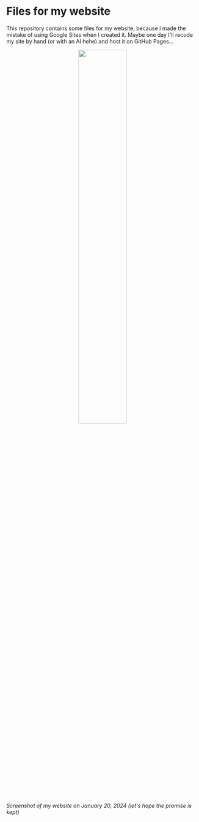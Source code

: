 # Files for my website

This repository contains some files for my website, because I made the mistake of using Google Sites when I created it. Maybe one day I'll recode my site by hand (or with an AI hehe) and host it on GitHub Pages...

<p align="center">
<img src="https://github.com/ozekri/projection/blob/main/images/website_overview.png" width=50% height=50% alt>
</p>

<em>Screenshot of my website on January 20, 2024 (let's hope the promise is kept) </em>